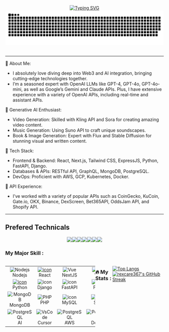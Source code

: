 <div align="center">
<a href="https://git.io/typing-svg"><img src="https://readme-typing-svg.demolab.com?font=Comic+Sans+MS&size=30&pause=1000&center=true&width=520&lines=I+am+a+AI+Full+Stack+Developer;Over+6+years+of+Experience+in+Web+Development." alt="Typing SVG" /></a>
</div>
<picture>
  <source media="(prefers-color-scheme: dark)" srcset="https://raw.githubusercontent.com/platane/platane/output/github-contribution-grid-snake-dark.svg">
  <source media="(prefers-color-scheme: light)" srcset="https://raw.githubusercontent.com/platane/platane/output/github-contribution-grid-snake.svg">
  <img alt="github contribution grid snake animation" src="https://raw.githubusercontent.com/platane/platane/output/github-contribution-grid-snake.svg">
</picture>
<div align="center">
  <img src="https://komarev.com/ghpvc/?username=rexcare367&style=flat-square&color=blue" alt=""/>
</div>

---

👀 About Me:

- I absolutely love diving deep into Web3 and AI integration, bringing cutting-edge technologies together.
- I’m a seasoned expert with OpenAI LLMs like GPT-4, GPT-4o, GPT-4o-mini, as well as Google’s Gemini and Claude APIs. Plus, I have extensive experience with a variety of OpenAI APIs, including real-time and assistant APIs.

🍄 Generative AI Enthusiast:

- Video Generation: Skilled with Kling API and Sora for creating amazing video content.
- Music Generation: Using Suno API to craft unique soundscapes.
- Book & Image Generation: Expert with Flux and Stable Diffusion for stunning visual and written content.

🌱 Tech Stack:

- Frontend & Backend: React, Next.js, Tailwind CSS, ExpressJS, Python, FastAPI, Django.
- Databases & APIs: RESTful API, GraphQL, MongoDB, PostgreSQL.
- DevOps: Proficient with AWS, GCP, Kubernetes, Docker.

🌟 API Experience:

- I’ve worked with a variety of popular APIs such as CoinGecko, KuCoin, Gate.io, OKX, Binance, DexScreen, Bet365API, OddsJam API, and Shopify API.

---

## Prefered Technicals

<p align="center">
  <img src="https://media3.giphy.com/media/ln7z2eWriiQAllfVcn/200w.webp" width="100"><img src="https://i.giphy.com/media/LMt9638dO8dftAjtco/200.webp" width="100"><img src="https://i.giphy.com/media/eNAsjO55tPbgaor7ma/200w.webp" width="100"><img src="https://i.giphy.com/media/VgGthkhUvGgOit7Y9i/200.webp" width="100"><img src="https://media3.giphy.com/media/kdFc8fubgS31b8DsVu/giphy.webp" width="100"><img src="https://i.giphy.com/media/KzJkzjggfGN5Py6nkT/200.webp" width="100"><img src="https://i.giphy.com/media/IdyAQJVN2kVPNUrojM/200.webp" width="100">
</p>

### My Major Skill :

  <div style="display: flex; align-items: flex-start; align: center">
<table align="center">
  <tr>
        <td align="center" width="96">
        <img src="https://skillicons.dev/icons?i=nodejs" width="48" height="48" alt="Nodejs" />
      <br>Nodejs
      </td>
    <td align="center" width="96">
        <a href="https://drive.google.com/file/d/1p2Y4xDEixiKGIndXhAvXaa1zQothjKoI/view?usp=sharing" ><img src="https://techstack-generator.vercel.app/react-icon.svg" alt="icon" width="65" height="65" /></a>
      <br>React
    </td>
     <td align="center" width="96">
        <img src="https://skillicons.dev/icons?i=nextjs" width="48" height="48" alt="Vue" />
      <br>NextJS
    </td>
              <td align="center" width="96">
        <img src="https://skillicons.dev/icons?i=vue" width="48" height="48" alt="Vue" />
      <br>Vue
    </td>
              <td align="center" width="96">
        <img src="https://skillicons.dev/icons?i=angular" width="48" height="48" alt="Vue" />
      <br>Angular
    </td>
    </td>
              <td align="center" width="96">
        <img src="https://skillicons.dev/icons?i=svelte" width="48" height="48" alt="Vue" />
      <br>Svelte
    </td>
    <td align="center" width="96">
        <img src="https://techstack-generator.vercel.app/js-icon.svg" alt="icon" width="65" height="65" />
      <br>JavaScript
    </td>
    <td align="center" width="96">
        <img src="https://techstack-generator.vercel.app/ts-icon.svg" alt="icon" width="65" height="65" />
      <br>TypeScript
    </td>
  </tr>
  <tr>
    <td align="center" width="96">
      <a href="#macropower-tech">
        <img src="https://techstack-generator.vercel.app/python-icon.svg" alt="icon" width="65" height="65" />
      </a>
      <br>Python
    </td>
  <td align="center" width="96">
        <img src="https://techstack-generator.vercel.app/django-icon.svg" alt="icon" width="65" height="65" />
      <br>Django
       </td>
        <td align="center" width="96">
        <img src="https://skillicons.dev/icons?i=fastapi" alt="icon" width="65" height="65" />
      <br>FastAPI
       </td>
       <td align="center" width="96">
        <img src="https://skillicons.dev/icons?i=flask" alt="icon" width="65" height="65" />
      <br>Flask
       </td>
    <td align="center" width="96">
        <img src="https://skillicons.dev/icons?i=jquery" width="48" height="48" alt="jQuery" />
      <br>jQuery
    </td>
    <td align="center"  width="96">
        <img src="https://skillicons.dev/icons?i=html" width="48" height="48" alt="HTML5" />
      <br>HTML5
    </td>
    <td align="center" width="96">
        <img src="https://skillicons.dev/icons?i=css" width="48" height="48" alt="css" />
      <br>CSS
    </td>
    <td align="center" width="96">
        <img src="https://skillicons.dev/icons?i=tailwind" width="48" height="48" alt="tailwind" />
      <br>Tailwind
    </td>
  </tr>
 <tr>
      <td align="center" width="96">
        <img src="https://skillicons.dev/icons?i=mongodb" width="48" height="48" alt="MongoDB" />
      <br>MongoDB
    </td>
      </td>
    <td align="center" width="96">
        <img src="https://skillicons.dev/icons?i=php" width="48" height="48" alt="PHP" />
      <br>PHP
    </td>
    <td align="center" width="96">
        <img src="https://techstack-generator.vercel.app/mysql-icon.svg" alt="icon" width="65" height="65" />
      <br>MySQL
    </td>
              <td align="center" width="96">
        <img src="https://skillicons.dev/icons?i=sass" width="48" height="48" alt="Sass" />
      <br>Sass
    </td>
    <td align="center" width="96">
        <img src="https://skillicons.dev/icons?i=postgres" width="48" height="48" alt="PostgreSQL" />
      <br>PostgreSQL
    </td>
    <td align="center" width="96">
        <img src="https://skillicons.dev/icons?i=graphql" width="48" height="48" alt="PostgreSQL" />
      <br>GraphQL
    </td>
     <td align="center" width="96">
        <img src="https://skillicons.dev/icons?i=jest" width="48" height="48" alt="PostgreSQL" />
      <br>Jest
    </td>
     <td align="center" width="96">
        <img src="https://skillicons.dev/icons?i=supabase" width="48" height="48" alt="PostgreSQL" />
      <br>Supabase
    </td>
 </tr>
 <tr>
     <td align="center" width="96">
        <img src="https://skillicons.dev/icons?i=ai" width="48" height="48" alt="PostgreSQL" />
      <br>AI
    </td>
            <td align="center" width="96">
        <img src="https://skillicons.dev/icons?i=vscode" width="48" height="48" alt="VsCode" />
      <br>Cursor
    </td>
    <td align="center" width="96">
        <img src="https://skillicons.dev/icons?i=aws" width="48" height="48" alt="PostgreSQL" />
      <br>AWS
    </td>
    <td align="center" width="96">
        <img src="https://skillicons.dev/icons?i=docker" width="48" height="48" alt="PostgreSQL" />
      <br>Docker
    </td>
    <td align="center" width="96">
        <img src="https://skillicons.dev/icons?i=firebase" width="48" height="48" alt="PostgreSQL" />
      <br>FireBase
    </td>
     <td align="center" width="96">
        <img src="https://skillicons.dev/icons?i=redis" width="48" height="48" alt="PostgreSQL" />
      <br>Redis
    </td>
     <td align="center" width="96">
        <img src="https://skillicons.dev/icons?i=rabbitmq" width="48" height="48" alt="PostgreSQL" />
      <br>RabbitMQ
    </td>
     <td align="center" width="96">
        <img src="https://skillicons.dev/icons?i=kafka" width="48" height="48" alt="PostgreSQL" />
      <br>Kafka
    </td>
    
 </tr>
</table>
<br><br>

---

### :fire: My Stats :

[![Top Langs](https://github-readme-stats.vercel.app/api/top-langs/?username=rexcare367&layout=compact&theme=vision-friendly-dark)](https://github.com/anuraghazra/github-readme-stats)
[![rexcare367's GitHub Streak](http://github-readme-streak-stats.herokuapp.com?user=rexcare367&theme=dark&background=000000)](https://git.io/streak-stats)
